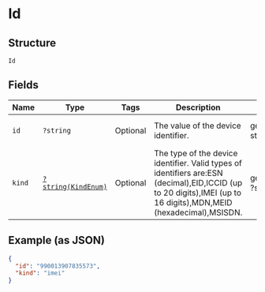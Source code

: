 
# Id

## Structure

`Id`

## Fields

| Name | Type | Tags | Description | Getter | Setter |
|  --- | --- | --- | --- | --- | --- |
| `id` | `?string` | Optional | The value of the device identifier. | getId(): ?string | setId(?string id): void |
| `kind` | [`?string(KindEnum)`](../../doc/models/kind-enum.md) | Optional | The type of the device identifier. Valid types of identifiers are:ESN (decimal),EID,ICCID (up to 20 digits),IMEI (up to 16 digits),MDN,MEID (hexadecimal),MSISDN. | getKind(): ?string | setKind(?string kind): void |

## Example (as JSON)

```json
{
  "id": "990013907835573",
  "kind": "imei"
}
```

